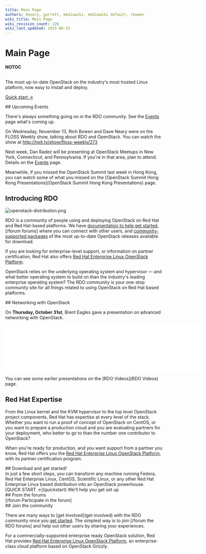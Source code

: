 ```yaml
---
title: Main Page
authors: dneary, garrett, mediawiki, mediawiki default, rbowen
wiki_title: Main Page
wiki_revision_count: 226
wiki_last_updated: 2015-06-15
---
```


# Main Page

__NOTOC__

<div class="bg-boxes">
<div class="hero-unit row">
<div class="intro-stack">
 

</div>
<div class="offset3 span8 intro-text">
The most up-to-date OpenStack on the industry's most trusted Linux platform, now easy to install and deploy.

<span class="btn">[Quick start →](quickstart)</span>

</div>
</div>
<div class="row">
<div class="offset4 span7 pad-sides begin-content pull-s">
## Upcoming Events

There's always something going on in the RDO community. See the [Events](Events) page what's coming up.

On Wednesday, November 13, Rich Bowen and Dave Neary were on the FLOSS Weekly show, talking about RDO and OpenStack. You can watch the show at <http://twit.tv/show/floss-weekly/273>

Next week, Dan Radez will be presenting at OpenStack Meetups in New York, Connecticut, and Pennsylvania. If you're in that area, plan to attend. Details on the [Events](Events) page.

Meanwhile, if you missed the OpenStack Summit last week in Hong Kong, you can watch some of what you missed on the [OpenStack Summit Hong Kong Presentations](OpenStack Summit Hong Kong Presentations) page.

## Introducing RDO

![`openstack-distribution.png`](openstack-distribution.png "openstack-distribution.png")

RDO is a community of people using and deploying OpenStack on Red Hat and Red Hat-based platforms. We have [ documentation to help get started](Docs), [/forum forums] where you can connect with other users, and [ community-supported packages](Quickstart) of the most up-to-date OpenStack releases available for download.

If you are looking for enterprise-level support, or information on partner certification, Red Hat also offers [Red Hat Enterprise Linux OpenStack Platform](//redhat.com/openstack).

OpenStack relies on the underlying operating system and hypervisor — and what better operating system to build on than the industry's leading enterprise operating system? The RDO community is your one-stop community site for all things related to using OpenStack on Red Hat based platforms.

</div>
</div>
<div class="row">
<div class="span7 offset4 pad-sides begin-content pull-m">
## Networking with OpenStack

On **Thursday, October 31st**, Brent Eagles gave a presentation on advanced networking with OpenStack.

<iframe width="630" src="//youtube.com/embed/wEa_8ESxPAY" frameborder="0" align="center" allowfullscreen="true"> </iframe>

You can see some earlier presentations on the [RDO Videos](RDO Videos) page.

## Red Hat Expertise

From the Linux kernel and the KVM hypervisor to the top level OpenStack project components, Red Hat has expertise at every level of the stack. Whether you want to run a proof of concept of OpenStack on CentOS, or you want to prepare a production cloud and you are evaluating partners for your deployment, who better to go to than the number one contributor to OpenStack?

When you're ready for production, and you want support from a partner you know, Red Hat offers you the [Red Hat Enterprise Linux OpenStack Platform](//redhat.com/openstack), with its partner certification program.

</div>
</div>
<div class="row">
<div class="span7 offset4 pad-sides begin-content pull-l">
## Download and get started!

<div class="text-focus">
In just a few short steps, you can transform any machine running Fedora, Red Hat Enterprise Linux, CentOS, Scientific Linux, or any other Red Hat Enterprise Linux based distribution into an OpenStack powerhouse.

</div>
<div class="button-wrap">
<span class="btn">[QUICK START →](quickstart)</span> We'll help you get set up

</div>
</div>
</div>
<div class="block-highlight">
<div class="row">
<div class="span7 offset4 pad-sides begin-content pull-m">
## From the forums

<div class="forum-blurbs">
<rss max=4 date="Y-m-d"><http://openstack.redhat.com/forum/discussions/feed.rss></rss>

</div>
[/forum Participate in the forum]

</div>
</div>
</div>
<div class="row">
<div class="span7 offset4 pad-sides begin-content pull-m">
## Join the community

There are many ways to [get involved](get involved) with the RDO community once you [ get started](quickstart). The simplest way is to join [/forum the RDO forums] and help out other users by sharing your experiences.

For a commercially-supported enterprise ready OpenStack solution, Red Hat provides [Red Hat Enterprise Linux OpenStack Platform](//redhat.com/openstack), an enterprise-class cloud platform based on OpenStack Grizzly.

</div>
</div>
</div>
